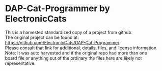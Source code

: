 
# DAP-Cat-Programmer by ElectronicCats  
This is a harvested standardized copy of a project from github.  
The original project can be found at:  
https://github.com/ElectronicCats/DAP-Cat-Programmer  
Please consult that link for additional, details, files, and license information.  
Note: It was auto harvested and if the original repo had more than one board file or anything out of the ordinary the files here are likely not representative.  
    